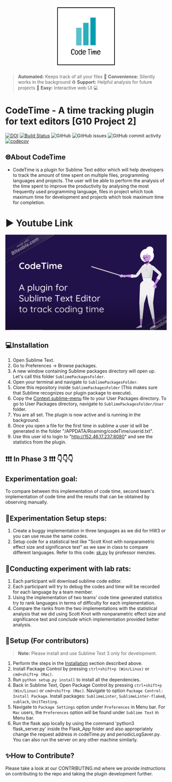 <p align="center">
  <img
    width="200"
    src="https://raw.githubusercontent.com/Shahil98/SE_Fall20_Project-1/master/docs/logo.png"
    alt="CodeTime"
  />
</p>

>**Automated:** Keeps track of all your files :rocket:
>**Convenience:** Silently works in the background :recycle:
>**Support:** Helpful analysis for future projects :100:
>**Easy:** Interactive web UI :computer:  

# CodeTime - A time tracking plugin for text editors [G10 Project 2]
[![DOI](https://zenodo.org/badge/295515546.svg)](https://zenodo.org/badge/latestdoi/295515546)
[![Build Status](https://travis-ci.org/Shahil98/SE_Fall20_Project-1.svg?branch=master)](https://travis-ci.org/Shahil98/SE_Fall20_Project-1)
![GitHub](https://img.shields.io/github/license/Shahil98/SE_Fall20_Project-1)
![GitHub issues](https://img.shields.io/github/issues/Shahil98/SE_Fall20_Project-1)
![GitHub commit activity](https://img.shields.io/github/commit-activity/w/Shahil98/SE_Fall20_Project-1)
[![codecov](https://codecov.io/gh/Shahil98/SE_Fall20_Project-1/branch/master/graph/badge.svg?token=EIN9L33BIG)](undefined)

## 🌐About CodeTime

- CodeTime is a plugin for Sublime Text editor which will help developers to track the amount of time spent on multiple files, programming languages and projects. The user will be able to perform the analysis of the time spent to improve the productivity by analysing the most frequently used programming language, files in project which took maximum time for development and projects which took maximum time for completion.

# ▶</strong> Youtube Link
[![CodeTime Promo Video](https://raw.githubusercontent.com/Shahil98/SE_Fall20_Project-1/master/docs/youtube.png)](https://www.youtube.com/watch?v=-fZPolH9YB8&feature=youtu.be)


## 💻Installation

1. Open Sublime Text.
2. Go to Preferences -> Browse packages.
3. A new window containing Sublime packages directory will open up. Let's call this folder `SublimePackagesFolder`.
4. Open your terminal and navigate to `SublimePackagesFolder`.
5. Clone this repository inside `SublimePackagesFolder` (This makes sure that Sublime recognizes our plugin package to execute).
6. Copy the [Context.sublime-menu](code/SublimePlugin/Config/Context.sublime-menu) file to your User Packages directory. To go to User Packages directory, navigate to `SublimePackagesFolder/User` folder.
7. You are all set. The plugin is now active and is running in the background.
8. Once you open a file for the first time in sublime a user id will be generated in the folder "<User>/APPDATA/Roaming/codeTime/userid.txt".
9. Use this user id to login to "http://152.46.17.237:8080" and see the statistics from the plugin.

## ❗❗❗ In Phase 3 ❗❗❗ 👇👇👇

## Experimentation goal:
To compare between this implementation of code time, second team's implementation of code time and the results that can be obtained by observing manually. 

## 🔑Experimentation Setup steps:
1. Create a buggy implementation in three languages as we did for HW3 or you can use reuse the same codes.
2. Setup code for a statistical test like "Scott Knot with nonparametric effect size and significance test" as we saw in class to compare different languages. Refer to this code: [sk.py](https://gist.github.com/timm/41b3a8790c1adce26d63c5874fbea393) by professor menzies.

## 💭Conducting experiment with lab rats:
1. Each participant will download sublime code editor.
2. Each participant will try to debug the codes and time will be recorded for each language by a team member.
3. Using the implementation of two teams' code time generated statistics try to rank languages in terms of difficulty for each implementation.
4. Compare the ranks from the two implementations with the statistical analysis that we did using Scott Knot with nonparametric effect size and significance test and conclude which implementation provided better analysis.


## 🔨Setup (For contributors)

> <strong>Note:</strong> Please install and use Sublime Text 3 only for development.

1. Perform the steps in the [Installation](https://github.com/oaaky/SE_Fall20_Project-1#installation-for-non-contributors) section described above.
2. Install Package Control by pressing `ctrl+shift+p (Win/Linux)` or `cmd+shift+p (Mac)`.
3. Run `python setup.py install` to install all the dependencies.
4. Back in Sublime Text, Open Package Control by pressing `ctrl+shift+p (Win/Linux)` or `cmd+shift+p (Mac)`. Navigate to option `Package Control: Install Package`. Install  packages: `SublimeLinter`, `SublimeLinter-flake8`, `sublack`, `UnitTesting`.
5. Navigate to `Package Settings` option under `Preferences` in Menu bar. For `Mac` users, the `Preferences` option will be found under `Sublime Text` in Menu bar.
6. Run the flask app locally by using the command 'python3 flask_server.py' inside the Flask_App folder and also appropriately change the request address in codeTime.py and periodicLogSaver.py. You can also run the server on any other machine similarly. 


## ✨How to Contribute?

Please take a look at our CONTRIBUTING.md where we provide instructions on contributing to the repo and taking the plugin development further.
